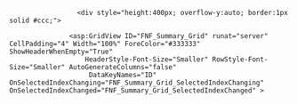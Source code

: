 
                     <div style="height:400px; overflow-y:auto; border:1px solid #ccc;">

                   <asp:GridView ID="FNF_Summary_Grid" runat="server" CellPadding="4" Width="100%" ForeColor="#333333" ShowHeaderWhenEmpty="True" 
                       HeaderStyle-Font-Size="Smaller" RowStyle-Font-Size="Smaller" AutoGenerateColumns="false"
                        DataKeyNames="ID" OnSelectedIndexChanging="FNF_Summary_Grid_SelectedIndexChanging" OnSelectedIndexChanged="FNF_Summary_Grid_SelectedIndexChanged" >
